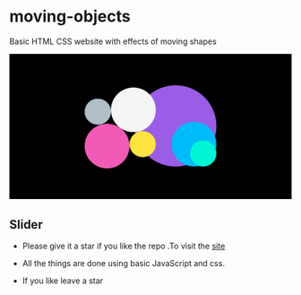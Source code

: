 # moving-objects
Basic HTML CSS website with effects of moving shapes  


![](./Screenshot%20(12).png)
## Slider
- Please give it a star if you like the repo .To visit the [site](https://pratham5368.github.io/moving-objects/)

- All the things are done using basic JavaScript and css.

- If you like leave a star
